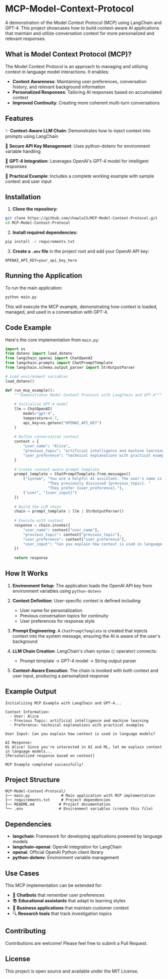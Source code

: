 # MCP-Model-Context-Protocol

A demonstration of the Model Context Protocol (MCP) using LangChain and GPT-4. This project showcases how to build context-aware AI applications that maintain and utilize conversation context for more personalized and relevant responses.

## What is Model Context Protocol (MCP)?

The Model Context Protocol is an approach to managing and utilizing context in language model interactions. It enables:
- **Context Awareness**: Maintaining user preferences, conversation history, and relevant background information
- **Personalized Responses**: Tailoring AI responses based on accumulated context
- **Improved Continuity**: Creating more coherent multi-turn conversations

## Features

✨ **Context-Aware LLM Chain**: Demonstrates how to inject context into prompts using LangChain

🔑 **Secure API Key Management**: Uses python-dotenv for environment variable handling

🎯 **GPT-4 Integration**: Leverages OpenAI's GPT-4 model for intelligent responses

📝 **Practical Example**: Includes a complete working example with sample context and user input

## Installation

1. **Clone the repository:**
```bash
git clone https://github.com/chawla15/MCP-Model-Context-Protocol.git
cd MCP-Model-Context-Protocol
```

2. **Install required dependencies:**
```bash
pip install -r requirements.txt
```

3. **Create a `.env` file** in the project root and add your OpenAI API key:
```
OPENAI_API_KEY=your_api_key_here
```

## Running the Application

To run the main application:
```bash
python main.py
```

This will execute the MCP example, demonstrating how context is loaded, managed, and used in a conversation with GPT-4.

## Code Example

Here's the core implementation from `main.py`:

```python
import os
from dotenv import load_dotenv
from langchain_openai import ChatOpenAI
from langchain.prompts import ChatPromptTemplate
from langchain.schema.output_parser import StrOutputParser

# Load environment variables
load_dotenv()

def run_mcp_example():
    """Demonstrates Model Context Protocol with LangChain and GPT-4"""
    
    # Initialize GPT-4 model
    llm = ChatOpenAI(
        model="gpt-4",
        temperature=0.7,
        api_key=os.getenv("OPENAI_API_KEY")
    )
    
    # Define conversation context
    context = {
        "user_name": "Alice",
        "previous_topic": "artificial intelligence and machine learning",
        "user_preference": "technical explanations with practical examples"
    }
    
    # Create context-aware prompt template
    prompt_template = ChatPromptTemplate.from_messages([
        ("system", "You are a helpful AI assistant. The user's name is {user_name}. "
                   "They previously discussed {previous_topic}. "
                   "They prefer {user_preference}."),
        ("user", "{user_input}")
    ])
    
    # Build the LLM chain
    chain = prompt_template | llm | StrOutputParser()
    
    # Execute with context
    response = chain.invoke({
        "user_name": context["user_name"],
        "previous_topic": context["previous_topic"],
        "user_preference": context["user_preference"],
        "user_input": "Can you explain how context is used in language models?"
    })
    
    return response
```

## How It Works

1. **Environment Setup**: The application loads the OpenAI API key from environment variables using `python-dotenv`

2. **Context Definition**: User-specific context is defined including:
   - User name for personalization
   - Previous conversation topics for continuity
   - User preferences for response style

3. **Prompt Engineering**: A `ChatPromptTemplate` is created that injects context into the system message, ensuring the AI is aware of the user's background

4. **LLM Chain Creation**: LangChain's chain syntax (`|` operator) connects:
   - Prompt template → GPT-4 model → String output parser

5. **Context-Aware Execution**: The chain is invoked with both context and user input, producing a personalized response

## Example Output

```
Initializing MCP Example with LangChain and GPT-4...

Context Information:
  - User: Alice
  - Previous Topic: artificial intelligence and machine learning
  - Preference: technical explanations with practical examples

User Input: Can you explain how context is used in language models?

AI Response:
Hi Alice! Since you're interested in AI and ML, let me explain context in language models...
[Personalized response based on context]

MCP Example completed successfully!
```

## Project Structure

```
MCP-Model-Context-Protocol/
├── main.py              # Main application with MCP implementation
├── requirements.txt     # Project dependencies
├── README.md           # Project documentation
└── .env                # Environment variables (create this file)
```

## Dependencies

- **langchain**: Framework for developing applications powered by language models
- **langchain-openai**: OpenAI integration for LangChain
- **openai**: Official OpenAI Python client library
- **python-dotenv**: Environment variable management

## Use Cases

This MCP implementation can be extended for:
- 🤖 **Chatbots** that remember user preferences
- 📚 **Educational assistants** that adapt to learning styles
- 💼 **Business applications** that maintain customer context
- 🔍 **Research tools** that track investigation topics

## Contributing

Contributions are welcome! Please feel free to submit a Pull Request.

## License

This project is open source and available under the MIT License.
